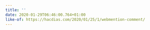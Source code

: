 ```yaml
---
title: ''
date: 2020-01-29T06:46:00.764+01:00
like-of: https://hacdias.com/2020/01/25/1/webmention-comment/
---
```


